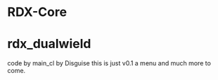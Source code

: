 # RDX-Core
# rdx_dualwield
code by main_cl by Disguise this is just v0.1 a menu and much more to come.
